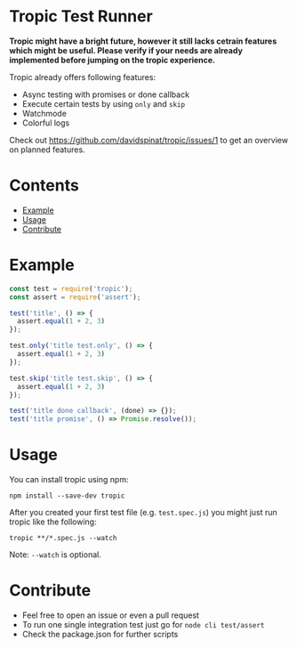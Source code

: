 # Tropic Test Runner

__Tropic might have a bright future, however it still lacks cetrain features which might be useful. Please verify if your needs are already implemented before jumping on the tropic experience.__

Tropic already offers following features:

- Async testing with promises or done callback
- Execute certain tests by using `only` and `skip`
- Watchmode
- Colorful logs

Check out https://github.com/davidspinat/tropic/issues/1 to get an overview on planned features.

# Contents

- [Example](#example)
- [Usage](#usage)
- [Contribute](#contribute)

# Example

```js
const test = require('tropic');
const assert = require('assert');

test('title', () => {
  assert.equal(1 + 2, 3)
});

test.only('title test.only', () => {
  assert.equal(1 + 2, 3)
});

test.skip('title test.skip', () => {
  assert.equal(1 + 2, 3)
});

test('title done callback', (done) => {});
test('title promise', () => Promise.resolve());
```

# Usage

You can install tropic using npm:

```
npm install --save-dev tropic
```

After you created your first test file (e.g. `test.spec.js`) you might just run tropic like the following:

```
tropic **/*.spec.js --watch
```

Note: `--watch` is optional.

# Contribute

- Feel free to open an issue or even a pull request
- To run one single integration test just go for `node cli test/assert`
- Check the package.json for further scripts
